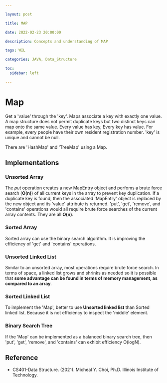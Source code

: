 ```yaml
---

layout: post

title: MAP

date: 2022-02-23 20:00:00

description: Concepts and understanding of MAP

tags: WIL

categories: JAVA, Data_Structure

toc:
  sidebar: left

---
```


# Map
Get a 'value' through the 'key'. 
Maps associate a key with exactly one value. A map structure does not permit duplicate keys but two distinct keys can map onto the same value. 
Every value has key, Every key has value. For example, every people have their own resident registration number. 
'key' is unique and cannot be null.

There are 'HashMap' and 'TreeMap' using a Map.

## Implementations
### Unsorted Array
The _put_ operation creates a new MapEntry object and perfoms a brute force search (**O(n)**) of all current keys in the array to prevent key duplication. If a duplicate key is found, then the associated 'MapEntry' object is replaced by the new object and its 'value' attribute is returned.
'put', 'get', 'remove', and 'contains' operations would all require brute force searches of the current array contents. They are all **O(n)**.

### Sorted Array
Sorted array can use the binary search algorithm. It is improving the efficiency of 'get' and 'contains' operations.

### Unsorted Linked List
Similar to an unsorted array, most operations require brute force search. In terms of space, a linked list grows and shrinks as needed so it is possible that **some advantage can be found in terms of memory management, as compared to an array**.

### Sorted Linked List
To implement the 'Map', better to use **Unsorted linked list** than Sorted linked list. Because it is not efficiency to inspect the 'middle' element.

### Binary Search Tree
If the 'Map' can be implemented as a balanced binary search tree, then 'put', 'get', 'remove', and 'contains' can exhibit efficiency O(logN).

## Reference
- CS401-Data Structure. (2021). Micheal Y. Choi, Ph.D. Illinois Institute of Technology.